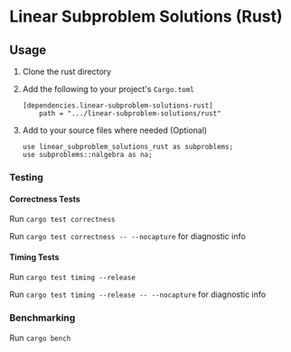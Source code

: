 # Linear Subproblem Solutions (Rust)

## Usage

1. Clone the rust directory

2. Add the following to your project's `Cargo.toml`

    ```
    [dependencies.linear-subproblem-solutions-rust]
        path = ".../linear-subproblem-solutions/rust"
    ```

3. Add to your source files where needed (Optional)

    ```
    use linear_subproblem_solutions_rust as subproblems;
    use subproblems::nalgebra as na;
    ```

### Testing

#### Correctness Tests

Run `cargo test correctness`

Run `cargo test correctness -- --nocapture` for diagnostic info

#### Timing Tests

Run `cargo test timing --release`

Run `cargo test timing --release -- --nocapture` for diagnostic info

### Benchmarking

Run `cargo bench`
